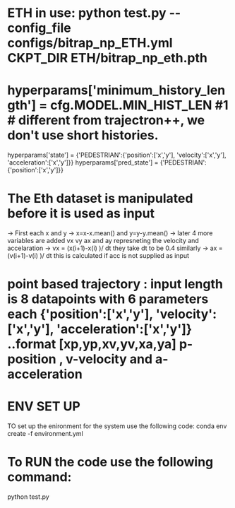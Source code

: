 # ETH in use: python test.py --config_file configs/bitrap_np_ETH.yml  CKPT_DIR ETH/bitrap_np_eth.pth

# hyperparams['minimum_history_length'] = cfg.MODEL.MIN_HIST_LEN #1 # different from trajectron++, we don't use short histories.
hyperparams['state'] = {'PEDESTRIAN':{'position':['x','y'], 'velocity':['x','y'], 'acceleration':['x','y']}}
hyperparams['pred_state'] = {'PEDESTRIAN':{'position':['x','y']}}


# The Eth dataset is manipulated before it is used as input
-> First  each x and y -> x=x-x.mean() and y=y-y.mean()
-> later 4 more variables are added vx vy ax and ay represneting the velocity and accelaration
-> vx = (x(i+1)-x(i) )/ dt  they take dt to be 0.4 similarly
-> ax = (v(i+1)-v(i) )/ dt   this is calculated if acc is not supplied as input 

# point based trajectory : input length is 8 datapoints with  6 parameters each {'position':['x','y'], 'velocity':['x','y'], 'acceleration':['x','y']} ..format [xp,yp,xv,yv,xa,ya] p-position , v-velocity and a-acceleration 


# ENV SET UP
TO set up the enironment for the system use the following code:
conda env create -f environment.yml

# To RUN the code use the following command:
python test.py